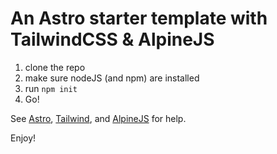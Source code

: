 # An Astro starter template with TailwindCSS & AlpineJS

1. clone the repo
2. make sure nodeJS (and npm) are installed
3. run `npm init`
4. Go!

See [Astro](https://docs.astro.build/en/getting-started/), [Tailwind](https://tailwindcss.com/docs/installation), and [AlpineJS](https://alpinejs.dev/) for help.

Enjoy!

